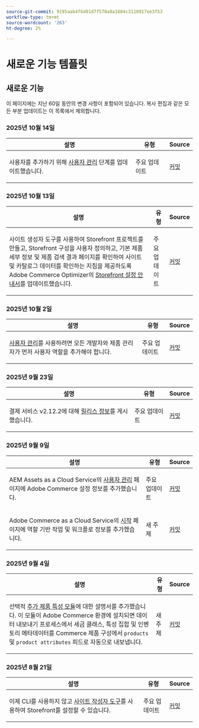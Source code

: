 ```yaml
---
source-git-commit: 9195aab4f6d01d7f570a8a1684c3110917ee3f53
workflow-type: tm+mt
source-wordcount: '263'
ht-degree: 2%

---
```

# 새로운 기능 템플릿

## 새로운 기능

이 페이지에는 지난 60일 동안의 변경 사항이 포함되어 있습니다. 복사 편집과 같은 모든 부분 업데이트는 이 목록에서 제외합니다.

### 2025년 10월 14일

<table style="table-layout:auto;">
  <thead>
    <tr>
      <th>설명</th>
      <th>유형</th>
      <th>Source</th>
    </tr>
  </thead>
  <tbody>
    <tr>
      <td><p>사용자를 추가하기 위해 <a href="https://experienceleague.adobe.com/en/docs/commerce/cloud-service/user-management">사용자 관리</a> 단계를 업데이트했습니다.</p>
</td>
      <td>
        주요 업데이트
      </td>
      <td><a href="https://github.com/AdobeDocs/commerce.en/commit/4088b88553cbdd328a55f3483b20ea073e6c78b2">커밋</a></td>
    </tr>
  </tbody>
</table>

### 2025년 10월 13일

<table style="table-layout:auto;">
  <thead>
    <tr>
      <th>설명</th>
      <th>유형</th>
      <th>Source</th>
    </tr>
  </thead>
  <tbody>
    <tr>
      <td><p>사이트 생성자 도구를 사용하여 Storefront 프로젝트를 만들고, Storefront 구성을 사용자 정의하고, 기본 제품 세부 정보 및 제품 검색 결과 페이지를 확인하여 사이트 및 카탈로그 데이터를 확인하는 지침을 제공하도록 Adobe Commerce Optimizer의 <a href="https://experienceleague.adobe.com/en/docs/commerce/optimizer/storefront">Storefront 설정 안내서</a>를 업데이트했습니다.</p>
</td>
      <td>
        주요 업데이트
      </td>
      <td><a href="https://github.com/AdobeDocs/commerce.en/commit/4c2d5fc7ad0febbeef2ff0b8ee3bdec5e9b5710c">커밋</a></td>
    </tr>
  </tbody>
</table>

### 2025년 10월 2일

<table style="table-layout:auto;">
  <thead>
    <tr>
      <th>설명</th>
      <th>유형</th>
      <th>Source</th>
    </tr>
  </thead>
  <tbody>
    <tr>
      <td><p><a href="https://experienceleague.adobe.com/en/docs/commerce/cloud-service/user-management">사용자 관리</a>를 사용하려면 모든 개발자와 제품 관리자가 먼저 사용자 역할을 추가해야 합니다.</p>
</td>
      <td>
        주요 업데이트
      </td>
      <td><a href="https://github.com/AdobeDocs/commerce.en/commit/e12b4c18cacd43d73ced180a62d7162a745ced56">커밋</a></td>
    </tr>
  </tbody>
</table>

### 2025년 9월 23일

<table style="table-layout:auto;">
  <thead>
    <tr>
      <th>설명</th>
      <th>유형</th>
      <th>Source</th>
    </tr>
  </thead>
  <tbody>
    <tr>
      <td><p>결제 서비스 v2.12.2에 대해 <a href="https://experienceleague.adobe.com/en/docs/commerce/payment-services/release-notes">릴리스 정보</a>를 게시했습니다.</p>
</td>
      <td>
        주요 업데이트
      </td>
      <td><a href="https://github.com/AdobeDocs/commerce.en/commit/1e5ee370bf91d33f35585d2d64b393fede721ce6">커밋</a></td>
    </tr>
  </tbody>
</table>

### 2025년 9월 9일

<table style="table-layout:auto;">
  <thead>
    <tr>
      <th>설명</th>
      <th>유형</th>
      <th>Source</th>
    </tr>
  </thead>
  <tbody>
    <tr>
      <td><p>AEM Assets as a Cloud Service의 <a href="https://experienceleague.adobe.com/en/docs/commerce/cloud-service/user-management">사용자 관리</a> 페이지에 Adobe Commerce 설정 정보를 추가했습니다.</p>
</td>
      <td>
        주요 업데이트
      </td>
      <td><a href="https://github.com/AdobeDocs/commerce.en/commit/acce1aad405e74b1171faddf7f0d6681bd0a048d">커밋</a></td>
    </tr>
    <tr>
      <td><p>Adobe Commerce as a Cloud Service의 <a href="https://experienceleague.adobe.com/en/docs/commerce/cloud-service/getting-started">시작</a> 페이지에 역할 기반 작업 및 워크플로 정보를 추가했습니다.</p>
</td>
      <td>
        새 주제
      </td>
      <td><a href="https://github.com/AdobeDocs/commerce.en/commit/f62434c55d21f65568af422bd278e6ed917b805b">커밋</a></td>
    </tr>
  </tbody>
</table>

### 2025년 9월 4일

<table style="table-layout:auto;">
  <thead>
    <tr>
      <th>설명</th>
      <th>유형</th>
      <th>Source</th>
    </tr>
  </thead>
  <tbody>
    <tr>
      <td><p>선택적 <a href="https://experienceleague.adobe.com/en/docs/commerce/saas-data-export/extensibility/add-tax-attribute-set-inventory-attributes">추가 제품 특성 모듈</a>에 대한 설명서를 추가했습니다. 이 모듈이 Adobe Commerce 환경에 설치되면 데이터 내보내기 프로세스에서 세금 클래스, 특성 집합 및 인벤토리 메타데이터를 Commerce 제품 구성에서 <code class="language-plaintext highlighter-rouge">products</code> 및 <code class="language-plaintext highlighter-rouge">product attributes</code> 피드로 자동으로 내보냅니다.</p>
</td>
      <td>
        새 주제
      </td>
      <td><a href="https://github.com/AdobeDocs/commerce.en/commit/a77c6bd98622488214d89a077e1dfaa8338108fd">커밋</a></td>
    </tr>
  </tbody>
</table>

### 2025년 8월 21일

<table style="table-layout:auto;">
  <thead>
    <tr>
      <th>설명</th>
      <th>유형</th>
      <th>Source</th>
    </tr>
  </thead>
  <tbody>
    <tr>
      <td><p>이제 CLI를 사용하지 않고 <a href="https://experienceleague.adobe.com/en/docs/commerce/cloud-service/storefront">사이트 작성자 도구</a>를 사용하여 Storefront를 설정할 수 있습니다.</p>
</td>
      <td>
        주요 업데이트
      </td>
      <td><a href="https://github.com/AdobeDocs/commerce.en/commit/bf3954af26fba0aa943261a0673166c0537e692e">커밋</a></td>
    </tr>
  </tbody>
</table>
